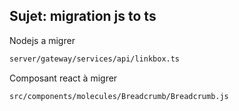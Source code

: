## Sujet: migration js to ts

Nodejs a migrer

```bash
server/gateway/services/api/linkbox.ts
```

Composant react à migrer

```bash
src/components/molecules/Breadcrumb/Breadcrumb.js
```
